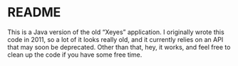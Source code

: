 # README

This is a Java version of the old “Xeyes” application. I originally
wrote this code in 2011, so a lot of it looks really old, and it
currently relies on an API that may soon be deprecated. Other than
that, hey, it works, and feel free to clean up the code if you
have some free time.


